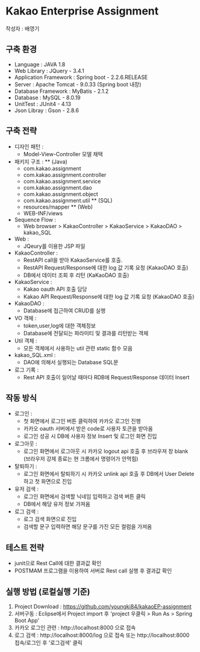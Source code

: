 # Kakao Enterprise Assignment

작성자 : 배영기 

## 구축 환경 
* Language : JAVA 1.8
* Web Library : JQuery - 3.4.1
* Application Framework : Spring boot - 2.2.6.RELEASE
* Server : Apache Tomcat - 9.0.33 (Spring boot 내장) 
* Database Framework : MyBatis - 2.1.2
* Database : MySQL - 8.0.19
* UnitTest : JUnit4 - 4.13
* Json Libray : Gson - 2.8.6


## 구축 전략 
* 디자인 패턴 : 
	- Model-View-Controller 모델 채택
* 패키지 구조 :
	** (Java)
	- com.kakao.assignment
	- com.kakao.assignment.controller
	- com.kakao.assignment.service
	- com.kakao.assignment.dao
	- com.kakao.assignment.object
	- com.kakao.assignment.util
	** (SQL)
	- resources/mapper
	** (Web)
	- WEB-INF/views
* Sequence Flow :
	- Web browser > KakaoController > KakaoService > KakaoDAO > kakao_SQL
* Web : 
	- JQeury를 이용한 JSP 파일 
* KakaoController : 
	- RestAPI call을 받아 KakaoService를 호출.
	- RestAPI Request/Response에 대한 log 값 기록 요청 (KakaoDAO 호출)
	- DB에서 데이터 조회 후 리턴 (KaKaoDAO 호출)
* KakaoService :
	- Kakao oauth API 호출 담당 
	- Kakao API Request/Response에 대한 log 값 기록 요청 (KakaoDAO 호출)
* KakaoDAO :
	- Database에 접근하여 CRUD를 실행 
* VO 객체 :
	- token,user,log에 대한 객체정보
	- Database에 전달되는 파라미티 및 결과를 리턴받는 객체
* Util 객체 :
	- 모든 객체에서 사용하는 util 관련 static 함수 모음
* kakao_SQL.xml :
	- DAO에 의해서 실행되는 Database SQL문  
* 로그 기록 :
	- Rest API 호출이 일어날 때마다 RDB에 Request/Response 데이터 Insert 
	
## 작동 방식 
* 로그인 : 
	- 첫 화면에서 로그인 버튼 클릭하여 카카오 로그인 진행 
	- 카카오 oauth 서버에서 받은 code로 사용자 토큰을 받아옴 
	- 로그인 성공 시 DB에 사용자 정보 Insert 및 로그인 화면 진입 
* 로그아웃 : 
	- 로그인 화면에서 로그아웃 시 카카오 logout api 호출 후 브라우져 창 blank (브라우저 강제 종료는 현 크롬에서 명령어가 안먹힘) 
* 탈퇴하기 :
	- 로그인 화면에서 탈퇴하기 시 카카오 unlink api 호출 후 DB에서 User Delete 하고 첫 화면으로 진입
* 유저 검색 : 
	- 로그인 화면에서 검색할 닉네임 입력하고 검색 버튼 클릭
	- DB에서 해당 유저 정보 가져옴 
* 로그 검색 : 
	- 로그 검색 화면으로 진입 
	- 검색할 문구 입력하면 해당 문구를 가진 모든 컬럼을 가져옴   

## 테스트 전략 
* junit으로 Rest Call에 대한 결과값 확인  
* POSTMAM 프로그램을 이용하여 서버로 Rest call 실행 후 결과값 확인 

## 실행 방법 (로컬실행 기준) 
1. Project Download : https://github.com/youngki84/kakaoEP-assignment
2. 서버구동 : Eclipse에서 Project import 후 'project 우클릭 > Run As > Spring Boot App'
3. 카카오 로그인 관련 : http://localhost:8000 으로 접속  
4. 로그 검색 : http://localhost:8000/log 으로 접속 또는 http://localhost:8000 접속/로그인 후 '로그검색' 클릭 
	